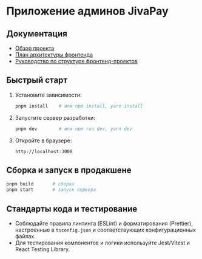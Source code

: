 # Приложение админов JivaPay


## Документация

- [Обзор проекта](../../README.md)
- [План архитектуры фронтенда](../../frontend/README_ARCHITECTURE_PLAN.md)
- [Руководство по структуре фронтенд-проектов](../../frontend_structure_guide.md)

## Быстрый старт

1. Установите зависимости:
   ```bash
   pnpm install    # или npm install, yarn install
   ```
2. Запустите сервер разработки:
   ```bash
   pnpm dev        # или npm run dev, yarn dev
   ```
3. Откройте в браузере:
   ```
   http://localhost:3000
   ```

## Сборка и запуск в продакшене

```bash
pnpm build       # сборка
pnpm start       # запуск сервера
```

## Стандарты кода и тестирование

- Соблюдайте правила линтинга (ESLint) и форматирования (Prettier), настроенные в `tsconfig.json` и соответствующих конфигурационных файлах.
- Для тестирования компонентов и логики используйте Jest/Vitest и React Testing Library.
